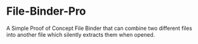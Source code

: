 # File-Binder-Pro
A Simple Proof of Concept File Binder that can combine two different files into another file which silently extracts them when opened.
